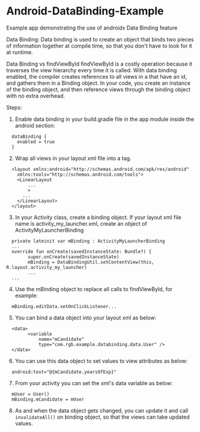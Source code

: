 # Android-DataBinding-Example
Example app demonstrating the use of androidx Data Binding feature 

Data Binding:
Data binding is used to create an object that binds two pieces of information together at compile time, so that you don't have to look for it at runtime.

Data Binding vs findViewById
findViewById is a costly operation because it traverses the view hierarchy every time it is called.
With data binding enabled, the compiler creates references to all views in a <layout> that have an id, and gathers them in a Binding object.
In your code, you create an instance of the binding object, and then reference views through the binding object with no extra overhead.

Steps:
1. Enable data binding in your build.gradle file in the app module inside the android section:
```
  dataBinding {
    enabled = true
  }
```
2. Wrap all views in your layout xml file into a <layout> tag.
```
  <layout xmlns:android="http://schemas.android.com/apk/res/android"
    xmlns:tools="http://schemas.android.com/tools">
    <LinearLayout
        ...
        >
      ...
    </LinearLayout>
  </layout>
```
3. In your Activity class, create a binding object. If your layout xml file name is activity_my_launcher.xml, create an object of ActivityMyLauncherBinding
```
  private lateinit var mBinding : ActivityMyLauncherBinding
  ...
  override fun onCreate(savedInstanceState: Bundle?) {
        super.onCreate(savedInstanceState)
        mBinding = DataBindingUtil.setContentView(this, R.layout.activity_my_launcher)
        ...
  ...
```
4. Use the mBinding object to replace all calls to findViewById, for example:
```
  mBinding.editData.setOnClickListener...
```
5. You can bind a data object into your layout xml as below:
```
  <data>
        <variable
            name="mCandidate"
            type="com.rgb.example.databinding.data.User" />
  </data>
```
6. You can use this data object to set values to view attributes as below:
```
  android:text="@{mCandidate.yearsOfExp}"
```
7. From your activity you can set the xml's data variable as below:
```
  mUser = User()
  mBinding.mCandidate = mUser
```
8. As and when the data object gets changed, you can update it and call ```invalidateAll()``` on binding object, so that the views can take updated values.
